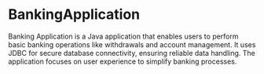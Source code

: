 # BankingApplication
Banking Application is a Java application that enables users to perform basic banking operations like withdrawals and account management. It uses JDBC for secure database connectivity, ensuring reliable data handling. The application focuses on user experience to simplify banking processes.

